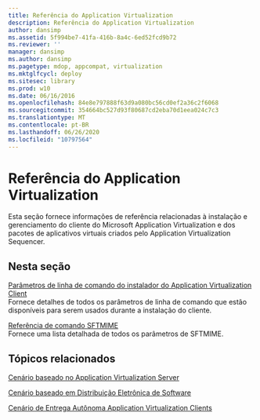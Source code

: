 ```yaml
---
title: Referência do Application Virtualization
description: Referência do Application Virtualization
author: dansimp
ms.assetid: 5f994be7-41fa-416b-8a4c-6ed52fcd9b72
ms.reviewer: ''
manager: dansimp
ms.author: dansimp
ms.pagetype: mdop, appcompat, virtualization
ms.mktglfcycl: deploy
ms.sitesec: library
ms.prod: w10
ms.date: 06/16/2016
ms.openlocfilehash: 84e8e797888f63d9a080bc56cd0ef2a36c2f6068
ms.sourcegitcommit: 354664bc527d93f80687cd2eba70d1eea024c7c3
ms.translationtype: MT
ms.contentlocale: pt-BR
ms.lasthandoff: 06/26/2020
ms.locfileid: "10797564"
---
```

# Referência do Application Virtualization


Esta seção fornece informações de referência relacionadas à instalação e gerenciamento do cliente do Microsoft Application Virtualization e dos pacotes de aplicativos virtuais criados pelo Application Virtualization Sequencer.

## Nesta seção


<a href="" id="application-virtualization-client-installer-command-line-parameters"></a>[Parâmetros de linha de comando do instalador do Application Virtualization Client](application-virtualization-client-installer-command-line-parameters.md)  
Fornece detalhes de todos os parâmetros de linha de comando que estão disponíveis para serem usados durante a instalação do cliente.

<a href="" id="sftmime--command-reference"></a>[Referência de comando SFTMIME](sftmime--command-reference.md)  
Fornece uma lista detalhada de todos os parâmetros de SFTMIME.

## Tópicos relacionados


[Cenário baseado no Application Virtualization Server](application-virtualization-server-based-scenario.md)

[Cenário baseado em Distribuição Eletrônica de Software](electronic-software-distribution-based-scenario.md)

[Cenário de Entrega Autônoma Application Virtualization Clients](stand-alone-delivery-scenario-for-application-virtualization-clients.md)

 

 






